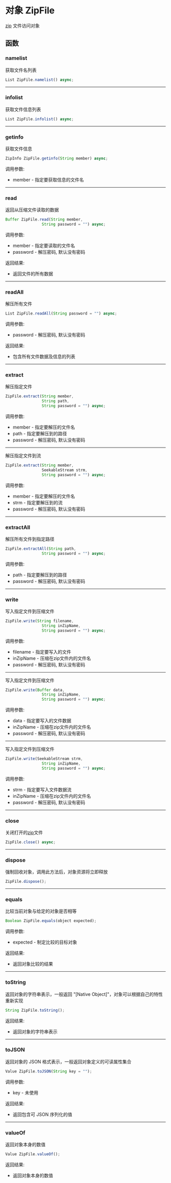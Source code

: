 # 对象 ZipFile
[zip](../../module/ifs/zip.md) 文件访问对象

## 函数
        
### namelist
获取文件名列表
```JavaScript
List ZipFile.namelist() async;
```

--------------------------
### infolist
获取文件信息列表
```JavaScript
List ZipFile.infolist() async;
```

--------------------------
### getinfo
获取文件信息
```JavaScript
ZipInfo ZipFile.getinfo(String member) async;
```

调用参数:
* member - 指定要获取信息的文件名

--------------------------
### read
返回从压缩文件读取的数据
```JavaScript
Buffer ZipFile.read(String member,
                String password = "") async;
```

调用参数:
* member - 指定要读取的文件名
* password - 解压密码, 默认没有密码

返回结果:
* 返回文件的所有数据

--------------------------
### readAll
解压所有文件
```JavaScript
List ZipFile.readAll(String password = "") async;
```

调用参数:
* password - 解压密码, 默认没有密码

返回结果:
* 包含所有文件数据及信息的列表

--------------------------
### extract
解压指定文件
```JavaScript
ZipFile.extract(String member,
                String path,
                String password = "") async;
```

调用参数:
* member - 指定要解压的文件名
* path - 指定要解压到的路径
* password - 解压密码, 默认没有密码

--------------------------
解压指定文件到流
```JavaScript
ZipFile.extract(String member,
                SeekableStream strm,
                String password = "") async;
```

调用参数:
* member - 指定要解压的文件名
* strm - 指定要解压到的流
* password - 解压密码, 默认没有密码

--------------------------
### extractAll
解压所有文件到指定路径
```JavaScript
ZipFile.extractAll(String path,
                String password = "") async;
```

调用参数:
* path - 指定要解压到的路径
* password - 解压密码, 默认没有密码

--------------------------
### write
写入指定文件到压缩文件
```JavaScript
ZipFile.write(String filename,
                String inZipName,
                String password = "") async;
```

调用参数:
* filename - 指定要写入的文件
* inZipName - 压缩在zip文件内的文件名
* password - 解压密码, 默认没有密码

--------------------------
写入指定文件到压缩文件
```JavaScript
ZipFile.write(Buffer data,
                String inZipName,
                String password = "") async;
```

调用参数:
* data - 指定要写入的文件数据
* inZipName - 压缩在zip文件内的文件名
* password - 解压密码, 默认没有密码

--------------------------
写入指定文件到压缩文件
```JavaScript
ZipFile.write(SeekableStream strm,
                String inZipName,
                String password = "") async;
```

调用参数:
* strm - 指定要写入文件数据流
* inZipName - 压缩在zip文件内的文件名
* password - 解压密码, 默认没有密码

--------------------------
### close
关闭打开的[zip](../../module/ifs/zip.md)文件
```JavaScript
ZipFile.close() async;
```

--------------------------
### dispose
强制回收对象，调用此方法后，对象资源将立即释放
```JavaScript
ZipFile.dispose();
```

--------------------------
### equals
比较当前对象与给定的对象是否相等
```JavaScript
Boolean ZipFile.equals(object expected);
```

调用参数:
* expected - 制定比较的目标对象

返回结果:
* 返回对象比较的结果

--------------------------
### toString
返回对象的字符串表示，一般返回 "[Native Object]"，对象可以根据自己的特性重新实现
```JavaScript
String ZipFile.toString();
```

返回结果:
* 返回对象的字符串表示

--------------------------
### toJSON
返回对象的 JSON 格式表示，一般返回对象定义的可读属性集合
```JavaScript
Value ZipFile.toJSON(String key = "");
```

调用参数:
* key - 未使用

返回结果:
* 返回包含可 JSON 序列化的值

--------------------------
### valueOf
返回对象本身的数值
```JavaScript
Value ZipFile.valueOf();
```

返回结果:
* 返回对象本身的数值

